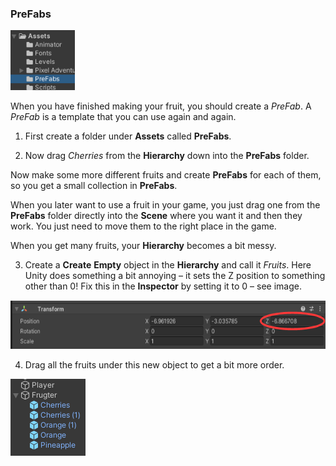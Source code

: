 ### PreFabs
 <img src="../media/image15.png"
style="width:1.075in;height:0.99514in" />

When you have finished making your fruit, you should create a *PreFab*. A
*PreFab* is a template that you can use again and again.

1.  First create a folder under **Assets** called **PreFabs**.

2.  Now drag *Cherries* from the **Hierarchy** down into the **PreFabs** folder.

Now make some more different fruits and create **PreFabs** for each of
them, so you get a small collection in **PreFabs**.

When you later want to use a fruit in your game, you just drag one
from the **PreFabs** folder directly into the **Scene** where you want it
and then they work. You just need to move them to the right place in
the game.

When you get many fruits, your **Hierarchy** becomes a bit messy.

3.  Create a **Create** **Empty** object in the **Hierarchy** and call it
    *Fruits*. Here Unity does something a bit annoying – it sets the Z
    position to something other than 0! Fix this in the **Inspector** by
    setting it to 0 – see image.

<img src="../media/image16.png"
style="width:6.23611in;height:0.81458in" />

4.  Drag all the fruits under this new object to get a bit more
    order.

<img src="../media/image17.png"
style="width:1.25in;height:1.28125in" />